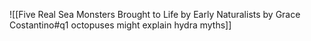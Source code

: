 ![[Five Real Sea Monsters Brought to Life by Early Naturalists by Grace Costantino#q1 octopuses might explain hydra myths]]
